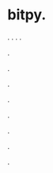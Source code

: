 # bitpy.
.
.
.
.












.






















































.
























.



























.

















































































.































































.































































































.















.


